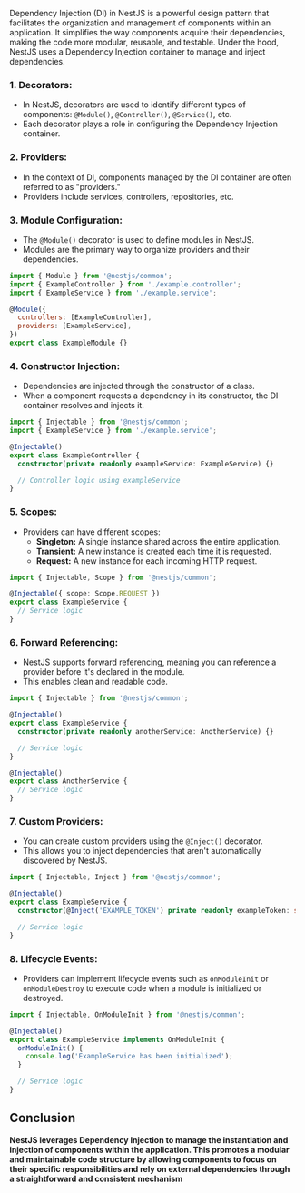 Dependency Injection (DI) in NestJS is a powerful design pattern that facilitates the organization and management of components within an application. It simplifies the way components acquire their dependencies, making the code more modular, reusable, and testable. Under the hood, NestJS uses a Dependency Injection container to manage and inject dependencies.

### 1. **Decorators:**

- In NestJS, decorators are used to identify different types of components: `@Module()`, `@Controller()`, `@Service()`, etc.
- Each decorator plays a role in configuring the Dependency Injection container.
### 2. **Providers:**

- In the context of DI, components managed by the DI container are often referred to as "providers."
- Providers include services, controllers, repositories, etc.
### 3. **Module Configuration:**

- The `@Module()` decorator is used to define modules in NestJS.
- Modules are the primary way to organize providers and their dependencies.
```js
import { Module } from '@nestjs/common';
import { ExampleController } from './example.controller';
import { ExampleService } from './example.service';

@Module({
  controllers: [ExampleController],
  providers: [ExampleService],
})
export class ExampleModule {}

```

### 4. **Constructor Injection:**

- Dependencies are injected through the constructor of a class.
- When a component requests a dependency in its constructor, the DI container resolves and injects it.
```ts
import { Injectable } from '@nestjs/common';
import { ExampleService } from './example.service';

@Injectable()
export class ExampleController {
  constructor(private readonly exampleService: ExampleService) {}

  // Controller logic using exampleService
}

```

### 5. **Scopes:**

- Providers can have different scopes:
    - **Singleton:** A single instance shared across the entire application.
    - **Transient:** A new instance is created each time it is requested.
    - **Request:** A new instance for each incoming HTTP request.
```ts
import { Injectable, Scope } from '@nestjs/common';

@Injectable({ scope: Scope.REQUEST })
export class ExampleService {
  // Service logic
}

```

### 6. **Forward Referencing:**

- NestJS supports forward referencing, meaning you can reference a provider before it's declared in the module.
- This enables clean and readable code.
```ts
import { Injectable } from '@nestjs/common';

@Injectable()
export class ExampleService {
  constructor(private readonly anotherService: AnotherService) {}

  // Service logic
}

@Injectable()
export class AnotherService {
  // Service logic
}

```

### 7. **Custom Providers:**

- You can create custom providers using the `@Inject()` decorator.
- This allows you to inject dependencies that aren't automatically discovered by NestJS.
```ts
import { Injectable, Inject } from '@nestjs/common';

@Injectable()
export class ExampleService {
  constructor(@Inject('EXAMPLE_TOKEN') private readonly exampleToken: string) {}

  // Service logic
}

```

### 8. **Lifecycle Events:**

- Providers can implement lifecycle events such as `onModuleInit` or `onModuleDestroy` to execute code when a module is initialized or destroyed.
```ts
import { Injectable, OnModuleInit } from '@nestjs/common';

@Injectable()
export class ExampleService implements OnModuleInit {
  onModuleInit() {
    console.log('ExampleService has been initialized');
  }

  // Service logic
}

```

## Conclusion

**NestJS leverages Dependency Injection to manage the instantiation and injection of components within the application. This promotes a modular and maintainable code structure by allowing components to focus on their specific responsibilities and rely on external dependencies through a straightforward and consistent mechanism**
